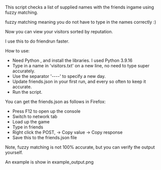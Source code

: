 This script checks a list of supplied names with the friends ingame using fuzzy matching.

fuzzy matching meaning you do not have to type in the names correctly :)

Now you can view your visitors sorted by reputation. 

I use this to do friendrun faster.

How to use:
* Need Python , and install the libraries. I used Python 3.9.16
* Type in a name in 'visitors.txt' on a new line, no need to type super accurately.
* Use the separator '----' to specify a new day.
* Update friends.json in your first run, and every so often to keep it accurate.
* Run the script.

You can get the friends.json as follows in Firefox:
* Press F12 to open up the console
* Switch to network tab
* Load up the game
* Type in friends
* Right click the POST, -> Copy value -> Copy response
* Save this to the friends.json file

Note, fuzzy matching is not 100% accurate, but you can verify the output yourself. 

An example is show in example_output.png
